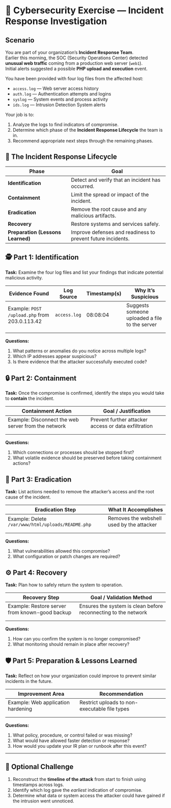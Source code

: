 # 🧩 Cybersecurity Exercise — Incident Response Investigation

## Scenario

You are part of your organization’s **Incident Response Team**.  
Earlier this morning, the SOC (Security Operations Center) detected **unusual web traffic** coming from a production web server (`web1`).  
Initial alerts suggested a possible **PHP upload and execution** event.

You have been provided with four log files from the affected host:

- `access.log` — Web server access history  
- `auth.log` — Authentication attempts and logins  
- `syslog` — System events and process activity  
- `ids.log` — Intrusion Detection System alerts  

Your job is to:
1. Analyze the logs to find indicators of compromise.
2. Determine which phase of the **Incident Response Lifecycle** the team is in.
3. Recommend appropriate next steps through the remaining phases.


## 🧭 The Incident Response Lifecycle

| **Phase** | **Goal** |
|------------|----------|
| **Identification** | Detect and verify that an incident has occurred. |
| **Containment** | Limit the spread or impact of the incident. |
| **Eradication** | Remove the root cause and any malicious artifacts. |
| **Recovery** | Restore systems and services safely. |
| **Preparation (Lessons Learned)** | Improve defenses and readiness to prevent future incidents. |


## 🕵️ Part 1: Identification

**Task:** Examine the four log files and list your findings that indicate potential malicious activity.

| **Evidence Found** | **Log Source** | **Timestamp(s)** | **Why It’s Suspicious** |
|---------------------|----------------|------------------|--------------------------|
| Example: `POST /upload.php` from 203.0.113.42 | `access.log` | 08:08:04 | Suggests someone uploaded a file to the server |
| | | | |
| | | | |

**Questions:**
1. What patterns or anomalies do you notice across multiple logs?  
2. Which IP addresses appear suspicious?  
3. Is there evidence that the attacker successfully executed code?


## 🔒 Part 2: Containment

**Task:** Once the compromise is confirmed, identify the steps you would take to **contain** the incident.

| **Containment Action** | **Goal / Justification** |
|-------------------------|--------------------------|
| Example: Disconnect the web server from the network | Prevent further attacker access or data exfiltration |
| | |
| | |

**Questions:**
1. Which connections or processes should be stopped first?  
2. What volatile evidence should be preserved before taking containment actions?


## 🧹 Part 3: Eradication

**Task:** List actions needed to remove the attacker’s access and the root cause of the incident.

| **Eradication Step** | **What It Accomplishes** |
|-----------------------|--------------------------|
| Example: Delete `/var/www/html/uploads/README.php` | Removes the webshell used by the attacker |
| | |
| | |

**Questions:**
1. What vulnerabilities allowed this compromise?  
2. What configuration or patch changes are required?


## ⚙️  Part 4: Recovery

**Task:** Plan how to safely return the system to operation.

| **Recovery Step** | **Goal / Validation Method** |
|--------------------|------------------------------|
| Example: Restore server from known-good backup | Ensures the system is clean before reconnecting to the network |
| | |
| | |

**Questions:**
1. How can you confirm the system is no longer compromised?  
2. What monitoring should remain in place after recovery?


## 🛡️ Part 5: Preparation & Lessons Learned

**Task:** Reflect on how your organization could improve to prevent similar incidents in the future.

| **Improvement Area** | **Recommendation** |
|-----------------------|--------------------|
| Example: Web application hardening | Restrict uploads to non-executable file types |
| | |
| | |

**Questions:**
1. What policy, procedure, or control failed or was missing?  
2. What would have allowed faster detection or response?  
3. How would you update your IR plan or runbook after this event?

---

## 🧾 Optional Challenge

1. Reconstruct the **timeline of the attack** from start to finish using timestamps across logs.  
2. Identify which log gave the *earliest* indication of compromise.  
3. Determine what data or system access the attacker could have gained if the intrusion went unnoticed.



